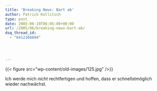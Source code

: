 ```yaml
---
title: 'Breaking News: Bart ab'
author: Patrick Kollitsch
type: post
date: 2005-06-19T06:05:00+00:00
url: /2005/06/breaking-news-bart-ab/
dsq_thread_id:
  - "6412166694"




---
```

{{< figure src="wp-content/old-images/125.jpg" />}}

Ich werde mich _nicht_ rechtfertigen und hoffen, dass er schnellstmöglich wieder nachwächst.
